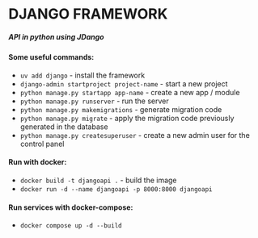 # DJANGO FRAMEWORK

##### API in python using JDango

#### Some useful commands:
- `uv add django` - install the framework
- `django-admin startproject project-name` - start a new project
- `python manage.py startapp app-name` - create a new app / module
- `python manage.py runserver` - run the server
- `python manage.py makemigrations` - generate migration code
- `python manage.py migrate` - apply the migration code previously generated in the database
- `python manage.py createsuperuser` - create a new admin user for the control panel

#### Run with docker:
- `docker build -t djangoapi .` - build the image
- `docker run -d --name djangoapi -p 8000:8000 djangoapi`

#### Run services with docker-compose:
- `docker compose up -d --build`   
